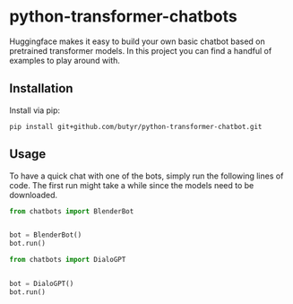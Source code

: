 # python-transformer-chatbots

Huggingface makes it easy to build your own basic chatbot based on pretrained transformer models. In this project you can find a handful of examples to play around with. 

## Installation

Install via pip:

```
pip install git+github.com/butyr/python-transformer-chatbot.git
```

## Usage
To have a quick chat with one of the bots, simply run the following lines of code. The first run might take a while since the models need to be downloaded.

```python
from chatbots import BlenderBot


bot = BlenderBot()
bot.run()
```

```python
from chatbots import DialoGPT


bot = DialoGPT()
bot.run()
```
